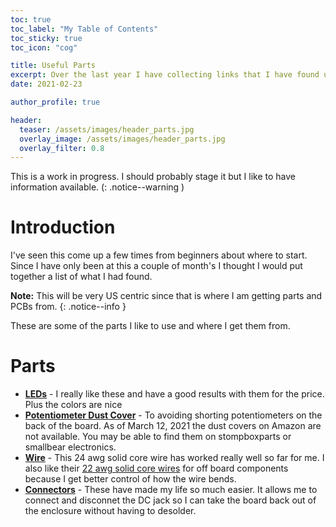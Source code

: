 ```yaml
---
toc: true
toc_label: "My Table of Contents"
toc_sticky: true
toc_icon: "cog"

title: Useful Parts
excerpt: Over the last year I have collecting links that I have found useful. Hopefully you will too.
date: 2021-02-23

author_profile: true

header:
  teaser: /assets/images/header_parts.jpg
  overlay_image: /assets/images/header_parts.jpg
  overlay_filter: 0.8
---
```


This is a work in progress. I should probably stage it but I like to have information available.
(: .notice--warning )

# Introduction

I've seen this come up a few times from beginners about where to start. Since I have only been at this a couple of month's I thought I would put together a list of what I had found. 

**Note:** This will be very US centric since that is where I am getting parts and PCBs from.
{: .notice--info }

These are some of the parts I like to use and where I get them from. 

# Parts

* **[LEDs](https://amzn.to/3aJH7wR)** - I really like these and have a good results with them for the price. Plus the colors are nice
* **[Potentiometer Dust Cover](https://amzn.to/3bAyUu6)** - To avoiding shorting potentiometers on the back of the board. As of March 12, 2021 the dust covers on Amazon are not available. You may be able to find them on stompboxparts or smallbear electronics. 
* **[Wire](https://amzn.to/3khYs33)** - This 24 awg solid core wire has worked really well so far for me. I also like their [22 awg solid core wires](https://amzn.to/3bzI61L) for off board components because I get better control of how the wire bends.
* **[Connectors](https://amzn.to/37IuHTZ)** - These have made my life so much easier. It allows me to connect and disconnet the DC jack so I can take the board back out of the enclosure without having to desolder.

